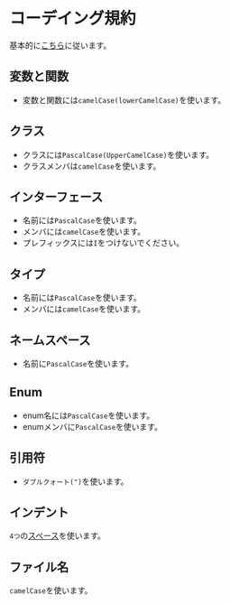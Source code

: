 # コーデイング規約
基本的に[こちら](https://typescript-jp.gitbook.io/deep-dive/styleguide)に従います。
## 変数と関数
- 変数と関数には`camelCase(lowerCamelCase)`を使います。

## クラス
- クラスには`PascalCase(UpperCamelCase)`を使います。
- クラスメンバは`camelCase`を使います。

## インターフェース
- 名前には`PascalCase`を使います。
- メンバには`camelCase`を使います。
- プレフィックスには`I`をつけないでください。

## タイプ
- 名前には`PascalCase`を使います。
- メンバには`camelCase`を使います。

## ネームスペース
- 名前に`PascalCase`を使います。

## Enum
- enum名には`PascalCase`を使います。
- enumメンバに`PascalCase`を使います。

## 引用符
- `ダブルクォート(")`を使います。

## インデント
`4つ`の<u>スペース</u>を使います。

## ファイル名
`camelCase`を使います。
